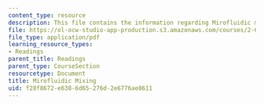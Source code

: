 ```yaml
---
content_type: resource
description: This file contains the information regarding Mirofluidic mixing.
file: https://ol-ocw-studio-app-production.s3.amazonaws.com/courses/2-674-micro-nano-engineering-laboratory-spring-2016/f28f8672e6386d65276d2e6776ae8611_MIT2_674S16_MicrofluidcMix.pdf
file_type: application/pdf
learning_resource_types:
- Readings
parent_title: Readings
parent_type: CourseSection
resourcetype: Document
title: Mirofluidic Mixing
uid: f28f8672-e638-6d65-276d-2e6776ae8611
---
```


